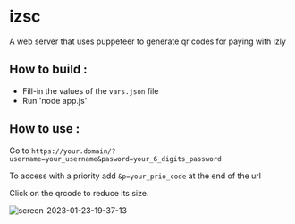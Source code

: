 # izsc

A web server that uses puppeteer to generate qr codes for paying with izly

## How to build :

* Fill-in the values of the `vars.json` file
* Run 'node app.js'

## How to use :

Go to `https://your.domain/?username=your_username&pasword=your_6_digits_password`

To access with a priority add `&p=your_prio_code` at the end of the url

Click on the qrcode to reduce its size.

![screen-2023-01-23-19-37-13](https://user-images.githubusercontent.com/26910885/214135197-57b85fd2-ee7c-4c18-b26e-0e298ce85ad5.png)
